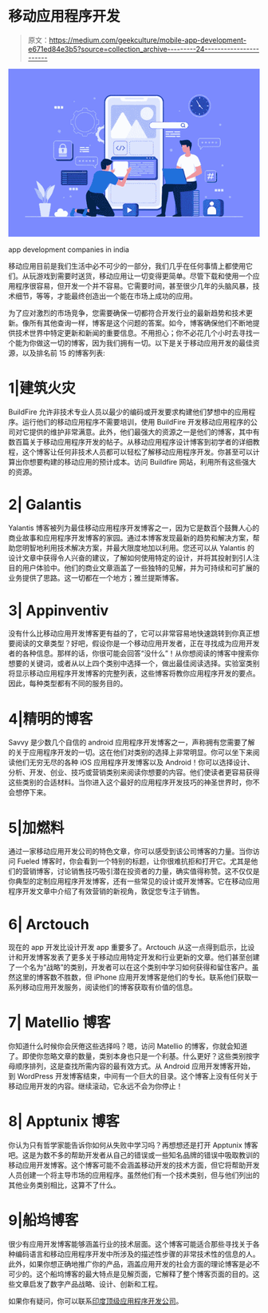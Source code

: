 # 移动应用程序开发

> 原文：<https://medium.com/geekculture/mobile-app-development-e671ed84e3b5?source=collection_archive---------24----------------------->

![](img/300f4cd8eda332823c5e55b801d69d3f.png)

app development companies in india

移动应用目前是我们生活中必不可少的一部分，我们几乎在任何事情上都使用它们。从玩游戏到需要时送货，移动应用让一切变得更简单。尽管下载和使用一个应用程序很容易，但开发一个并不容易。它需要时间，甚至很少几年的头脑风暴，技术细节，等等，才能最终创造出一个能在市场上成功的应用。

为了应对激烈的市场竞争，您需要确保一切都符合开发行业的最新趋势和技术更新。像所有其他查询一样，博客是这个问题的答案。如今，博客确保他们不断地提供技术世界中特定更新和新闻的重要信息。不用担心；你不必花几个小时去寻找一个能为你做这一切的博客，因为我们拥有一切。以下是关于移动应用开发的最佳资源，以及排名前 15 的博客列表:

# 1|建筑火灾

BuildFire 允许非技术专业人员以最少的编码或开发要求构建他们梦想中的应用程序。运行他们的移动应用程序不需要培训，使用 BuildFire 开发移动应用程序的公司对它提供的维护非常满意。此外，他们最强大的资源之一是他们的博客，其中有数百篇关于移动应用程序开发的帖子。从移动应用程序设计博客到初学者的详细教程，这个博客让任何非技术人员都可以轻松了解移动应用程序开发。你甚至可以计算出你想要构建的移动应用的预计成本。访问 Buildfire 网站，利用所有这些强大的资源。

# 2| Galantis

Yalantis 博客被列为最佳移动应用程序开发博客之一，因为它是数百个鼓舞人心的商业故事和应用程序开发博客的家园。通过本博客发现最新的趋势和解决方案，帮助您明智地利用技术解决方案，并最大限度地加以利用。您还可以从 Yalantis 的设计文章中获得令人兴奋的建议，了解如何使用特定的设计，并将其投射到引人注目的用户体验中。他们的商业文章涵盖了一些独特的见解，并为可持续和可扩展的业务提供了思路。这一切都在一个地方；雅兰提斯博客。

# 3| Appinventiv

没有什么比移动应用开发博客更有益的了，它可以非常容易地快速跳转到你真正想要阅读的文章类型？好吧，假设你是一个移动应用开发者，正在寻找成为应用开发者的各种信息。那样的话，你很可能会回答“没什么”！从你想阅读的博客中搜索你想要的关键词，或者从以上四个类别中选择一个，做出最佳阅读选择。实验室类别将显示移动应用程序开发博客的完整列表，这些博客将教你应用程序开发的要点。因此，每种类型都有不同的服务目的。

# 4|精明的博客

Savvy 是少数几个自信的 android 应用程序开发博客之一，声称拥有您需要了解的关于应用程序开发的一切。这在他们对类别的选择上非常明显。你可以坐下来阅读他们无穷无尽的各种 iOS 应用程序开发博客以及 Android！你可以选择设计、分析、开发、创业、技巧或营销类别来阅读你想要的内容。他们使读者更容易获得这些类别的合适材料。当你进入这个最好的应用程序开发技巧的神圣世界时，你不会想停下来。

# 5|加燃料

通过一家移动应用开发公司的特色文章，你可以感受到该公司博客的力量。当你访问 Fueled 博客时，你会看到一个特别的标题，让你很难抗拒和打开它。尤其是他们的营销博客，讨论销售技巧吸引潜在投资者的力量，确实值得称赞。这不仅仅是你典型的定制应用程序开发博客，还有一些常见的设计或开发博客。它在移动应用程序开发文章中介绍了有效营销的新视角，敦促您专注于销售。

# 6| Arctouch

现在的 app 开发比设计开发 app 重要多了。Arctouch 从这一点得到启示，比设计和开发博客发表了更多关于移动应用特定开发和行业更新的文章。他们甚至创建了一个名为“战略”的类别，开发者可以在这个类别中学习如何获得和留住客户。虽然这里的博客数不胜数，但 iPhone 应用开发博客是他们的专长。联系他们获取一系列移动应用开发服务，阅读他们的博客获取有价值的信息。

# 7| Matellio 博客

你知道什么时候你会厌倦这些选择吗？嗯，访问 Matellio 的博客，你就会知道了。即使你忽略文章的数量，类别本身也只是一个利基。什么更好？这些类别按字母顺序排列，这是查找所需内容的最有效方式。从 Android 应用开发博客开始，到 WordPress 开发博客结束，中间有一个巨大的目录。这个博客上没有任何关于移动应用开发的内容。继续滚动，它永远不会为你停止！

# 8| Apptunix 博客

你认为只有哲学家能告诉你如何从失败中学习吗？再想想还是打开 Apptunix 博客吧。这是为数不多的帮助开发者从自己的错误或一些知名品牌的错误中吸取教训的移动应用开发博客。这个博客可能不会涵盖移动开发的技术方面，但它将帮助开发人员创建一个将主导市场的应用程序。虽然他们有一个技术类别，但与他们列出的其他业务类别相比，这算不了什么。

# 9|船坞博客

很少有应用开发博客能够涵盖行业的技术层面。这个博客可能适合那些寻找关于各种编码语言和移动应用程序开发中所涉及的描述性步骤的非常技术性的信息的人。此外，如果你想正确地推广你的产品，涵盖应用开发的社会方面的理论博客是必不可少的。这个船坞博客的最大特点是见解页面，它解释了整个博客页面的目的。这些文章启发了数字产品战略、设计、创新和工程。

如果你有疑问，你可以联系[印度顶级应用程序开发公司](https://www.standardfirms.com/top-app-development-companies/)。